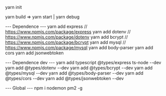 yarn init

yarn build => yarn start | yarn debug

--- Dependence ---
yarn add express // https://www.npmjs.com/package/express
yarn add dotenv // https://www.npmjs.com/package/dotenv
yarn add bcrypt // https://www.npmjs.com/package/bcrypt
yarn add mysql // https://www.npmjs.com/package/mysql
yarn add body-parser
yarn add cors
yarn add jsonwebtoken

--- Dependence dev ---
yarn add typescript @types/express ts-node --dev
yarn add @types/dotenv --dev
yarn add @types/bcrypt --dev
yarn add @types/mysql --dev
yarn add @types/body-parser --dev
yarn add @types/cors --dev
yarn add @types/jsonwebtoken --dev

--- Global ---
npm i nodemon pm2 -g
